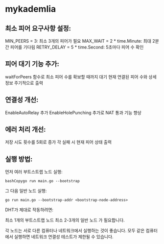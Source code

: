 # mykademlia

## 최소 피어 요구사항 설정:

MIN_PEERS = 3: 최소 3개의 피어가 필요
MAX_WAIT = 2 * time.Minute: 최대 2분간 피어를 기다림
RETRY_DELAY = 5 * time.Second: 5초마다 피어 수 확인


## 피어 대기 기능 추가:

waitForPeers 함수로 최소 피어 수를 확보할 때까지 대기
현재 연결된 피어 수와 상세 정보 주기적으로 출력


## 연결성 개선:

EnableAutoRelay 추가
EnableHolePunching 추가로 NAT 통과 기능 향상


## 에러 처리 개선:

저장 시도 횟수를 5회로 증가
각 실패 시 현재 피어 상태 출력



## 실행 방법:

먼저 여러 부트스트랩 노드 실행:
```
bashCopygo run main.go --bootstrap
```

그 다음 일반 노드 실행:
```
go run main.go --bootstrap-addr <bootstrap-node-address>
```

DHT가 제대로 작동하려면:

최소 1개의 부트스트랩 노드
최소 2-3개의 일반 노드
가 필요합니다.

각 노드는 서로 다른 컴퓨터나 네트워크에서 실행하는 것이 좋습니다. 모두 같은 컴퓨터에서 실행하면 네트워크 연결성 테스트가 제한될 수 있습니다.